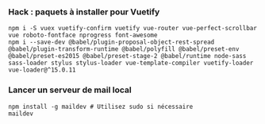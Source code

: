 
### Hack : paquets à installer pour Vuetify
````
npm i -S vuex vuetify-confirm vuetify vue-router vue-perfect-scrollbar vue roboto-fontface nprogress font-awesome
npm i --save-dev @babel/plugin-proposal-object-rest-spread @babel/plugin-transform-runtime @babel/polyfill @babel/preset-env @babel/preset-es2015 @babel/preset-stage-2 @babel/runtime node-sass sass-loader stylus stylus-loader vue-template-compiler vuetify-loader vue-loader@^15.0.11
````

### Lancer un serveur de mail local
````
npm install -g maildev # Utilisez sudo si nécessaire
maildev
````